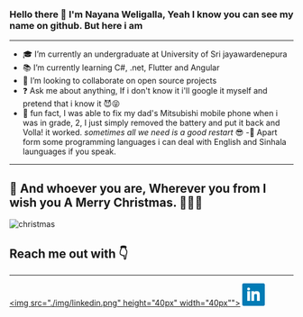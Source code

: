 <style>
.img-style{
    height:40px; 
    width:40px; 
    padding-right: 10px;
}
</style>

### Hello there 👋 I'm Nayana Weligalla, Yeah I know you can see my name on github. But here i am

---

- 🎓 I’m currently an undergraduate at University of Sri jayawardenepura
- 📚 I’m currently learning C#, .net, Flutter and Angular
- 🤝 I’m looking to collaborate on open source projects
- ❓ Ask me about anything, If i don't know it i'll google it myself and pretend that i know it 😈😝
- 👻 fun fact, I was able to fix my dad's Mitsubishi mobile phone when i was in grade, 2, I just simply removed the battery and put it back and Volla! it worked. _sometimes all we need is a good restart_ 😎
  -🧐 Apart form some programming languages i can deal with English and Sinhala launguages if you speak.

---

## 🎁 And whoever you are, Wherever you from I wish you A Merry Christmas. 🎄🎅🤶

![christmas](https://media.giphy.com/media/Rcmyx7NfyNhSM/giphy.gif)

## Reach me out with 👇

---

[<img src="./img/linkedin.png" height="40px" width="40px"">][twitter]
[<img src="./img/linkedin.png" height="40px" width="40px">][linkedin]
<!-- [<img src="img/facebook.png" class="img-style">][facebook] -->

[twitter]: https://twitter.com/NWeligalla?s=09
[linkedin]: https://www.linkedin.com/in/nayana-weligalla-113349173
<!-- [facebook]: http://www.facebook.com -->
